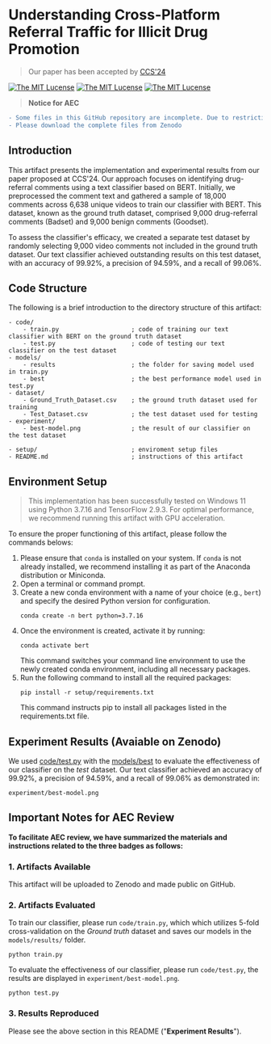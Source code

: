 # Understanding Cross-Platform Referral Traffic for Illicit Drug Promotion
> Our paper has been accepted by [CCS'24](https://www.sigsac.org/ccs/CCS2024/)

<a href="https://opensource.org/license/mit"><img src="https://img.shields.io/badge/license-MIT-yello" alt="The MIT Lucense"/></a>
<a href="https://opensource.org/license/mit"><img src="https://img.shields.io/badge/CCS'24-paper-yello" alt="The MIT Lucense"/></a>
<a href="https://opensource.org/license/mit"><img src="https://img.shields.io/badge/dataset-released-blue" alt="The MIT Lucense"/></a>

> **Notice for AEC**
```diff
- Some files in this GitHub repository are incomplete. Due to restrictions on large files, for example, the size of the best performance model (`model/best`) exceeds 1GB.;
- Please download the complete files from Zenodo
```

## Introduction

This artifact presents the implementation and experimental results from our paper proposed at CCS'24. Our approach focuses on identifying drug-referral comments using a text classifier based on BERT. Initially, we preprocessed the comment text and gathered a sample of 18,000 comments across 6,638 unique videos to train our classifier with BERT. This dataset, known as the ground truth dataset, comprised 9,000 drug-referral comments (Badset) and 9,000 benign comments (Goodset).

To assess the classifier's efficacy, we created a separate test dataset by randomly selecting 9,000 video comments not included in the ground truth dataset. Our text classifier achieved outstanding results on this test dataset, with an accuracy of 99.92%, a precision of 94.59%, and a recall of 99.06%.

## Code Structure

The following is a brief introduction to the directory structure of this artifact:

```
- code/
    - train.py                    ; code of training our text classifier with BERT on the ground truth dataset
    - test.py                     ; code of testing our text classifier on the test dataset
- models/
    - results                     ; the folder for saving model used in train.py
    - best                        ; the best performance model used in test.py
- dataset/
    - Ground_Truth_Dataset.csv    ; the ground truth dataset used for training
    - Test_Dataset.csv            ; the test dataset used for testing
- experiment/
    - best-model.png              ; the result of our classifier on the test dataset
    
- setup/                          ; enviroment setup files
- README.md                       ; instructions of this artifact
```

## Environment Setup
> This implementation has been successfully tested on Windows 11 using Python 3.7.16 and TensorFlow 2.9.3. For optimal performance, we recommend running this artifact with GPU acceleration.

To ensure the proper functioning of this artifact, please follow the commands belows:
1. Please ensure that `conda` is installed on your system. If `conda` is not already installed, we recommend installing it as part of the Anaconda distribution or Miniconda.
2. Open a terminal or command prompt.
3. Create a new conda environment with a name of your choice (e.g., `bert`) and specify the desired Python version for configuration.
   ```
   conda create -n bert python=3.7.16
   ```
4. Once the environment is created, activate it by running:
   ```
   conda activate bert
   ```
   This command switches your command line environment to use the newly created conda environment, including all necessary packages.
5. Run the following command to install all the required packages:
   ```
   pip install -r setup/requirements.txt
   ```
   This command instructs pip to install all packages listed in the requirements.txt file.

## Experiment Results (Avaiable on Zenodo)

We used [code/test.py](https://github.com/demo123attack/DatasetCode/blob/main/train.py) with the [models/best](https://github.com/demo123attack/DatasetCode/blob/main/dataset.zip) to evaluate the effectiveness of our classifier on the *test* dataset. 
Our text classifier achieved an accuracy of 99.92%, a precision of 94.59%, and a recall of 99.06% as demonstrated in:
```
experiment/best-model.png
```

## Important Notes for AEC Review

**To facilitate AEC review, we have summarized the materials and instructions related to the three badges as follows:**

### 1. Artifacts Available

This artifact will be uploaded to Zenodo and made public on GitHub.

### 2. Artifacts Evaluated

To train our classifier, please run `code/train.py`, which which utilizes 5-fold cross-validation on the *Ground truth* dataset and saves our models in the `models/results/` folder. 
```
python train.py
```

To evaluate the effectiveness of our classifier, please run `code/test.py`, the results are displayed in `experiment/best-model.png`.
```
python test.py
```

### 3. Results Reproduced

Please see the above section in this README ("**Experiment Results**").
